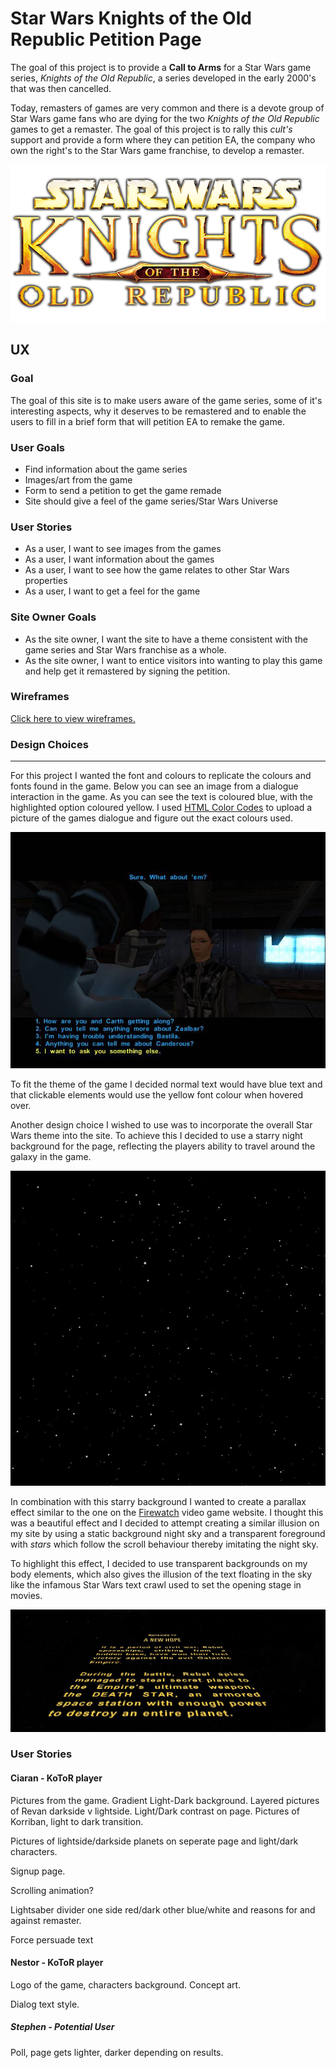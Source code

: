 # Star Wars Knights of the Old Republic Petition Page

The goal of this project is to provide a __Call to Arms__ for a Star Wars game series, _Knights of the Old Republic_, a series developed in the early 2000's that was then cancelled.

Today, remasters of games are very common and there is a devote group of Star Wars game fans who are dying for the two _Knights of the Old Republic_ games to get a remaster. The goal of this project is to rally this _cult's_ support and provide a form where they can petition EA, the company who own the right's to the Star Wars game franchise, to develop a remaster.

![KoToR Logo](/images/kotor-logo.png)

## UX

### Goal

The goal of this site is to make users aware of the game series, some of it's interesting aspects, why it deserves to be remastered and to enable the users to fill in a brief form that will petition EA to remake the game.

### User Goals

- Find information about the game series
- Images/art from the game
- Form to send a petition to get the game remade
- Site should give a feel of the game series/Star Wars Universe


### User Stories

- As a user, I want to see images from the games
- As a user, I want information about the games
- As a user, I want to see how the game relates to other Star Wars properties
- As a user, I want to get a feel for the game


### Site Owner Goals

- As the site owner, I want the site to have a theme consistent with the game series and Star Wars franchise as a whole.
- As the site owner, I want to entice visitors into wanting to play this game and help get it remastered by signing the petition.

### Wireframes

[Click here to view wireframes.](/wireframes/kotor_site_wireframes.pdf)

### Design Choices
---

For this project I wanted the font and colours to replicate the colours and fonts found in the game. Below you can see an image from a dialogue interaction in the game. As you can see the text is coloured blue, with the highlighted option coloured yellow. I used [HTML Color Codes](https://html-color-codes.info/colors-from-image/) to upload a picture of the games dialogue and figure out the exact colours used.

![Dialogue Example](/images/dialogue-example.jpg)

To fit the theme of the game I decided normal text would have blue text and that clickable elements would use the yellow font colour when hovered over.

Another design choice I wished to use was to incorporate the overall Star Wars theme into the site. To achieve this I decided to use a starry night background for the page, reflecting the players ability to travel around the galaxy in the game.

![Starry Background](/images/starry-background.jpg)

In combination with this starry background I wanted to create a parallax effect similar to the one on the [Firewatch](https://www.firewatchgame.com/) video game website. I thought this was a beautiful effect and I decided to attempt creating a similar illusion on my site by using a static background night sky and a transparent foreground with *stars* which follow the scroll behaviour thereby imitating the night sky.

To highlight this effect, I decided to use transparent backgrounds on my body elements, which also gives the illusion of the text floating in the sky like the infamous Star Wars text crawl used to set the opening stage in movies.

![Opening Text Crawl](/images/text-crawl.jpg)





### User Stories

#### Ciaran - KoToR player

Pictures from the game. Gradient Light-Dark background. Layered pictures of Revan darkside v lightside. Light/Dark contrast on page. Pictures of Korriban, light to dark transition.

Pictures of lightside/darkside planets on seperate page and light/dark characters.

Signup page.

Scrolling animation?

Lightsaber divider one side red/dark other blue/white and reasons for and against remaster.

Force persuade text


#### Nestor - KoToR player

Logo of the game, characters background. Concept art.

Dialog text style.


##### Stephen - Potential User

Poll, page gets lighter, darker depending on results.
